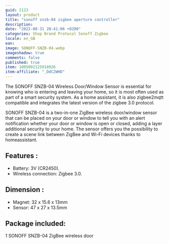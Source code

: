 ```yaml
---
guid: 2123
layout: product
title: "sonoff snzb-04 zigbee aperture controller"
description:
date: "2022-08-31 20:41:06 +0200"
categories: Shop Brand Protocol Sonoff Zigbee
locale: en_GB
ean:
image: SONOFF-SNZB-04.webp
imageshadow: true
comments: false
published: true
item: 1005002125918926
item-affiliate: "_DdC2WHD"
---
```


The SONOFF SNZB-04 Wireless Door/Window Sensor is essential for knowing who is entering and leaving your home, so it is most often used as part of a smart security system. As a home assistant, it is also zigbee2mqtt compatible and integrates the latest version of the zigbee 3.0 protocol.

SONOFF SNZB-04 is a two-in-one ZigBee wireless door/window sensor that can be placed on your door or window to tell you with an alert notification whether your door or window is open or closed, adding a layer additional security to your home. The sensor offers you the possibility to create a scene link between ZigBee and Wi-Fi devices thanks to homeassistant.

## Features :
- Battery: 3V (CR2450).
- Wireless connection: Zigbee 3.0.

## Dimension :
- Magnet: 32 x 15.6 x 13mm
- Sensor: 47 x 27 x 13.5mm

## Package included:
1 SONOFF SNZB-04 ZigBee wireless door
